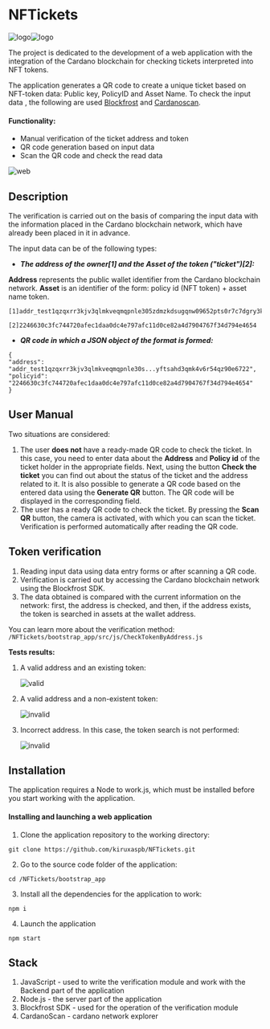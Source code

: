 # NFTickets
![logo](https://i.imgur.com/wY3kRFB.png)![logo](https://i.imgur.com/rApJ4Oj.png)

The project is dedicated to the development of a web application with the integration of the Cardano blockchain for checking tickets interpreted into NFT tokens.

The application generates a QR code to create a unique ticket based on NFT-token data: Public key, PolicyID and Asset Name.
To check the input data , the following are used [Blockfrost](https://blockfrost.io/) and [Cardanoscan](https://cardanoscan.io/).

#### Functionality:
* Manual verification of the ticket address and token
* QR code generation based on input data
* Scan the QR code and check the read data

![web](https://i.imgur.com/FRCELIH.png)
## Description

The verification is carried out on the basis of comparing the input data with the information placed in the Cardano blockchain network, which have already been placed in it in advance.

The input data can be of the following types:
* ***The address of the owner[1] and the Asset of the token ("ticket")[2]:***

**Address** represents the public wallet identifier from the Cardano blockchain network. **Asset** is an identifier of the form: policy id (NFT token) + asset name token.
```
[1]addr_test1qzqxrr3kjv3qlmkveqmqpnle305zdmzkdsugqnw09652pts0r7c7dgry3k3tck962653ez9qkx51yfthd3qmk4v6r54qz90e67

[2]2246630c3fc744720afec1daa0dc4e797afc11d0ce82a4d7904767f34d794e4654
```
* ***QR code in which a JSON object of the format is formed:***
```
{
"address": "addr_test1qzqxrr3kjv3qlmkveqmqpnle30s...yftsahd3qmk4v6r54qz90e6722",
"policyid": "2246630c3fc744720afec1daa0dc4e797afc11d0ce82a4d7904767f34d794e4654"
}
```
## User Manual
Two situations are considered:
1. The user **does not** have a ready-made QR code to check the ticket. In this case, you need to enter data about the **Address** and **Policy id** of the ticket holder in the appropriate fields. Next, using the button **Check the ticket** you can find out about the status of the ticket and the address related to it. It is also possible to generate a QR code based on the entered data using the **Generate QR** button. The QR code will be displayed in the corresponding field.
2. The user has a ready QR code to check the ticket. By pressing the **Scan QR** button, the camera is activated, with which you can scan the ticket. Verification is performed automatically after reading the QR code.

## Token verification

1) Reading input data using data entry forms or after scanning a QR code.
2) Verification is carried out by accessing the Cardano blockchain network using the Blockfrost SDK.
3) The data obtained is compared with the current information on the network: first, the address is checked, and then, if the address exists, the token is searched in assets at the wallet address.

You can learn more about the verification method: ```/NFTickets/bootstrap_app/src/js/CheckTokenByAddress.js```

**Tests results:**
1) A valid address and an existing token:

	![valid](https://i.imgur.com/DQIfSE5.png)
2) A valid address and a non-existent token:

	![invalid](https://i.imgur.com/eXm9bIz.png)
3) Incorrect address. In this case, the token search is not performed:

	![invalid](https://i.imgur.com/Y9fzi4u.png)

## Installation

The application requires a Node to work.js, which must be installed before you start working with the application.

#### Installing and launching a web application
1) Clone the application repository to the working directory:
```
git clone https://github.com/kiruxaspb/NFTickets.git
```
2) Go to the source code folder of the application:
```
cd /NFTickets/bootstrap_app
```
3) Install all the dependencies for the application to work:
```
npm i
```
4) Launch the application
```
npm start
```
## Stack

1. JavaScript - used to write the verification module and work with the Backend part of the application
2. Node.js - the server part of the application
3. Blockfrost SDK - used for the operation of the verification module
4. CardanoScan - cardano network explorer
